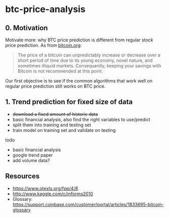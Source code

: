 # btc-price-analysis

## 0. Motivation

Motivate more: why BTC price prediction is different from regular stock price prediction. As from [bitcoin.org](https://bitcoin.org/en/you-need-to-know):

> The price of a bitcoin can unpredictably increase or decrease over a short period of time due to its young economy, novel nature, and sometimes illiquid markets. Consequently, keeping your savings with Bitcoin is not recommended at this point. 

Our first objective is to see if the common algorithms that work well on regular price prediction still works on BTC price.

## 1. Trend prediction for fixed size of data

- ~~download a fixed amount of historic data~~
- basic financial analysis, also find the right variables to use/predict
- split them into training and testing set
- train model on training set and validate on testing


todo
- basic financial analysis
- google trend paper
- add volume data?

## Resources

- https://www.otexts.org/fpp/4/8
- http://www.kaggle.com/c/informs2010
- Glossary: https://support.coinbase.com/customer/portal/articles/1833695-bitcoin-glossary
